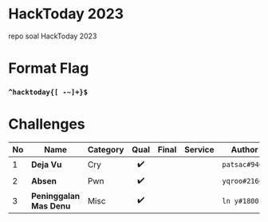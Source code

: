# HackToday 2023
repo soal HackToday 2023

# Format Flag
### `^hacktoday{[ -~]+}$` ###

# Challenges
| No 	| Name                     	| Category 	| Qual 	| Final 	| Service 	| Author        	|
|----	|--------------------------	|----------	|:------: |-------	|---------	|---------------|
| 1  	| **Deja Vu**               | Cry      	| ✔️    	|       	|         	| `patsac#9402` 	|
| 2  	| **Absen**                	| Pwn      	| ✔️    	|       	|         	| `yqroo#2166`  	|
| 3  	| **Peninggalan Mas Denu** 	| Misc     	| ✔️    	|       	|         	| `ln y#1800`   	|
